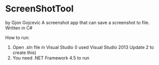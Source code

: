 ScreenShotTool
==============

by Gjon Gojcevic
A screenshot app that can save a screenshot to file. Written in C#

How to run:

1. Open .sln file in Visual Studio (I used Visual Studio 2013 Update 2 to create this)
2. You need .NET Framework 4.5 to run
